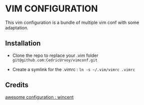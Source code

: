 # VIM CONFIGURATION

This vim configuration is a bundle of multiple vim conf with some adaptation.

## Installation 

- Clone the repo to replace your .vim folder
`git@github.com:CedricUrvoy/vimconf.git`

- Create a symlink for the .vimrc : 
`ln -s ~/.vim/vimrc .vimrc`

## Credits

[awesome configuration : wincent](https://github.com/wincent/wincent)
